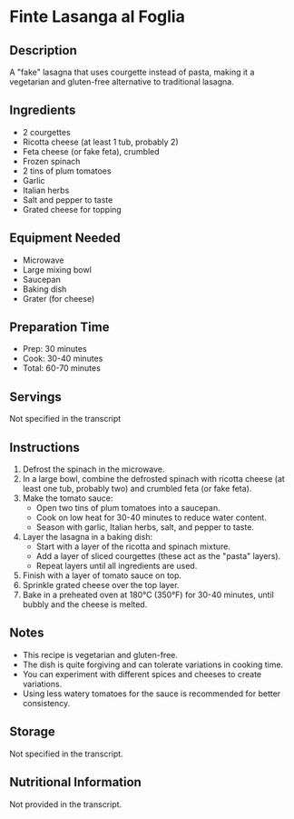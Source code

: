 # Finte Lasanga al Foglia

## Description
A "fake" lasagna that uses courgette instead of pasta, making it a vegetarian and gluten-free alternative to traditional lasagna.

## Ingredients
- 2 courgettes
- Ricotta cheese (at least 1 tub, probably 2)
- Feta cheese (or fake feta), crumbled
- Frozen spinach
- 2 tins of plum tomatoes
- Garlic
- Italian herbs
- Salt and pepper to taste
- Grated cheese for topping

## Equipment Needed
- Microwave
- Large mixing bowl
- Saucepan
- Baking dish
- Grater (for cheese)

## Preparation Time
- Prep: 30 minutes
- Cook: 30-40 minutes
- Total: 60-70 minutes

## Servings
Not specified in the transcript

## Instructions
1. Defrost the spinach in the microwave.
2. In a large bowl, combine the defrosted spinach with ricotta cheese (at least one tub, probably two) and crumbled feta (or fake feta).
3. Make the tomato sauce:
   - Open two tins of plum tomatoes into a saucepan.
   - Cook on low heat for 30-40 minutes to reduce water content.
   - Season with garlic, Italian herbs, salt, and pepper to taste.
4. Layer the lasagna in a baking dish:
   - Start with a layer of the ricotta and spinach mixture.
   - Add a layer of sliced courgettes (these act as the "pasta" layers).
   - Repeat layers until all ingredients are used.
5. Finish with a layer of tomato sauce on top.
6. Sprinkle grated cheese over the top layer.
7. Bake in a preheated oven at 180°C (350°F) for 30-40 minutes, until bubbly and the cheese is melted.

## Notes
- This recipe is vegetarian and gluten-free.
- The dish is quite forgiving and can tolerate variations in cooking time.
- You can experiment with different spices and cheeses to create variations.
- Using less watery tomatoes for the sauce is recommended for better consistency.

## Storage
Not specified in the transcript.

## Nutritional Information
Not provided in the transcript.

